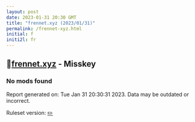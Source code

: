 ```yaml
---
layout: post
date: 2023-01-31 20:30 GMT
title: "frennet.xyz (2023/01/31)"
permalink: /frennet-xyz.html
initial: f
initi2l: fr
---
```


## 🐘[frennet.xyz](https://frennet.xyz) - Misskey

### No mods found

Report generated on: Tue Jan 31 20:30:31 2023. Data may be outdated or incorrect.

Ruleset version: [✏️](/version-pencil)
